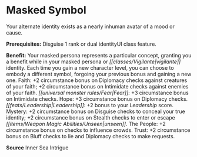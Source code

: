 ﻿---
cssclass: [feats]

---
# Masked Symbol

Your alternate identity exists as a nearly inhuman avatar of a mood or cause.

**Prerequisites:** Disguise 1 rank or dual identityUI class feature.

**Benefit:** Your masked persona represents a particular concept, granting you a benefit while in your masked persona or _[[classes/Vigilante|vigilante]]_ identity. Each time you gain a new character level, you can choose to embody a different symbol, forgoing your previous bonus and gaining a new one. Faith: +2 circumstance bonus on Diplomacy checks against creatures of your faith; +2 circumstance bonus on Intimidate checks against enemies of your faith. _[[universal monster rules/Fear|Fear]]_: +3 circumstance bonus on Intimidate checks. Hope: +3 circumstance bonus on Diplomacy checks. _[[feats/Leadership|Leadership]]_: +2 bonus to your _Leadership_ score. Mystery: +2 circumstance bonus on Disguise checks to conceal your true identity; +2 circumstance bonus on Stealth checks to enter or escape _[[items/Weapon Magic Abilities/Unseen|unseen]]_. The People: +2 circumstance bonus on checks to influence crowds. Trust: +2 circumstance bonus on Bluff checks to lie and Diplomacy checks to make requests.

**Source** Inner Sea Intrigue